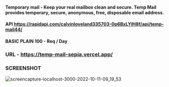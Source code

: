 #### Temporary mail - Keep your real mailbox clean and secure. Temp Mail provides temporary, secure, anonymous, free, disposable email address.

#### API https://rapidapi.com/calvinloveland335703-0p6BxLYIH8f/api/temp-mail44/
#### BASIC PLAIN 100 - Req / Day 


###  URL - https://temp-mail-sepia.vercel.app/

### SCREENSHOT
![screencapture-localhost-3000-2022-10-11-09_19_53](https://user-images.githubusercontent.com/62507205/194996298-0f102154-da16-4e0d-a724-24a18a4c673b.png)

